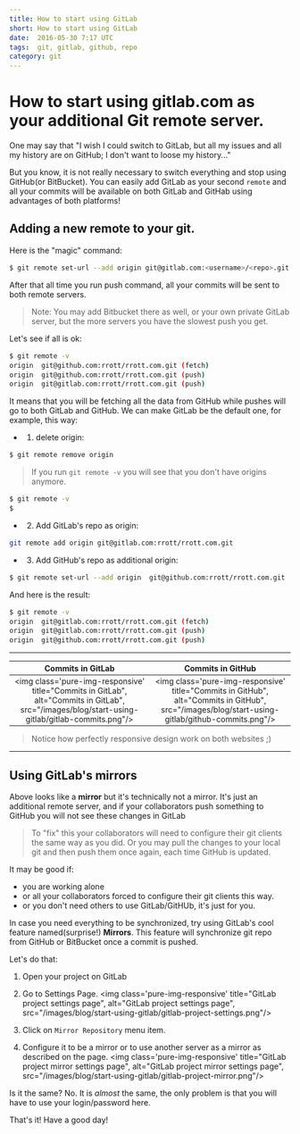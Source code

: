 ```yaml
---
title: How to start using GitLab
short: How to start using GitLab
date:  2016-05-30 7:17 UTC
tags:  git, gitlab, github, repo
category: git
---
```

# How to start using gitlab.com as your additional Git remote server.
One may say that "I wish I could switch to GitLab, but all my issues and all my history are on GitHub; I don't want to loose my history..." 

But you know, it is not really necessary to switch everything and stop using GitHub(or BitBucket). You can easily add GitLab as your second `remote` and all your commits will be available on both GitLab and GitHab using advantages of both platforms!

## Adding a new remote to your git.

Here is the "magic" command:

```bash
$ git remote set-url --add origin git@gitlab.com:<username>/<repo>.git
```

After that all time you run push command, all your commits will be sent to both remote servers.

>Note: You may add Bitbucket there as well, or your own private GitLab server, but the more servers you have the slowest push you get.

Let's see if all is ok:

```bash
$ git remote -v
origin  git@github.com:rrott/rrott.com.git (fetch)
origin  git@github.com:rrott/rrott.com.git (push)
origin  git@gitlab.com:rrott/rrott.com.git (push)
```

It means that you will be fetching all the data from GitHub while pushes will go to both GitLab and GitHub. We can make GitLab be the default one, for example, this way:

- 1. delete origin:

```bash
$ git remote remove origin

```

> If you run `git remote -v` you will see that you don't have origins anymore.

```bash
$ git remote -v
$
```

- 2. Add GitLab's repo as origin:

```bash
git remote add origin git@gitlab.com:rrott/rrott.com.git
```

- 3. Add GitHub's repo as additional origin:

```bash
$ git remote set-url --add origin  git@github.com:rrott/rrott.com.git
```

And here is the result:

```bash
$ git remote -v
origin  git@gitlab.com:rrott/rrott.com.git (fetch)
origin  git@gitlab.com:rrott/rrott.com.git (push)
origin  git@github.com:rrott/rrott.com.git (push)
```

---
| Commits in GitLab | Commits in GitHub |
|:--------------------------:|:--------------------:|
| <img class='pure-img-responsive' title="Commits in GitLab", alt="Commits in GitLab", src="/images/blog/start-using-gitlab/gitlab-commits.png"/> | <img class='pure-img-responsive' title="Commits in GitHub", alt="Commits in GitHub", src="/images/blog/start-using-gitlab/github-commits.png"/> |

> Notice how perfectly responsive design work on both websites ;)

----

## Using GitLab's mirrors

Above looks like a **mirror** but it's technically not a mirror. It's just an additional remote server, and if your collaborators push something to GitHub you will not see these changes in GitLab
> To "fix" this your collaborators will need to configure their git clients the same way as you did. Or you may pull the changes to your local git and then push them once again, each time GitHub is updated.

It may be good if:

- you are working alone
- or all your collaborators forced to configure their git clients this way.
- or you don't need others to use GitLab/GitHUb, it's just for you.

In case you need everything to be synchronized, try using GitLab's cool feature named(surprise!) **Mirrors**. This feature will synchronize git repo from GitHub or BitBucket once a commit is pushed.

Let's do that:

 1. Open your project on GitLab
 2. Go to Settings Page.
 <img class='pure-img-responsive' title="GitLab project settings page", alt="GitLab project settings page", src="/images/blog/start-using-gitlab/gitlab-project-settings.png"/> 

 3. Click on `Mirror Repository` menu item.
 4. Configure it to be a mirror or to use another server as a mirror as described on the page.
  <img class='pure-img-responsive' title="GitLab project mirror settings page", alt="GitLab project mirror settings page", src="/images/blog/start-using-gitlab/gitlab-project-mirror.png"/> 

Is it the same? No. It is *almost* the same, the only problem is that you will have to use your login/password here. 

That's it! Have a good day!

